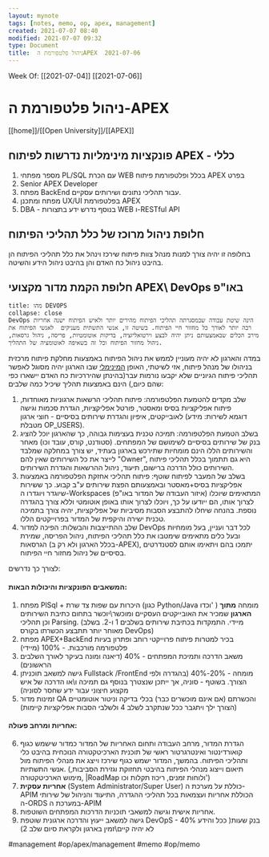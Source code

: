 ```yaml
---
layout: mynote
tags: [notes, memo, op, apex, management] 
created: 2021-07-07 08:40
modified: 2021-07-07 09:32
type: Document
title:  ניהול פלטפורמת הAPEX  2021-07-06
---
```


Week Of: [[2021-07-04]]
[[2021-07-06]]

# ניהול פלטפורמת ה-APEX
[[home]]/[[Open University]]/[[APEX]]
## פונקציות מינימליות נדרשות לפיתוח APEX - כללי
1. מספר מפתחי PL/SQL עם הכרת WEB בכלל ופלטפורמת פיתוח APEX בפרט
2. Senior APEX Developer 
3. מפתח BackEnd עבור תהליכי נתונים ושירותים עסקיים.
4. מפתח ומתכנן UX/UI בפלטפורמת APEX 
5. DBA - בנוסף נדרש ידע בתצורות WEB ו-RESTful API

## חלופת ניהול מרוכז של כלל תהליכי הפיתוח
בחלופה זו יהיה צורך למנות מנהל צוות פיתוח שירכז וינהל את כלל תהליכי הפיתוח הן בהיבט ניהול כח האדם והן בהיבט ניהול הידע והשיטה. 
##  חלופת הקמת מדור מקצועי APEX\ DevOps באו"פ
```ad-summary
title: מהו DEVOPS
collapse: close
DevOps הינה שיטת עבודה שבמסגרתה תהליכי הפיתוח מהירים יותר ולאיש הפיתוח ישנה אחריות רבה יותר לאורך כל מחזור חיי הפיתוח. בשיטה זו, אנשי התשתית מעניקים  לאנשי הפיתוח את מירב הכלים שבאמצעותם ניתן יהיה לבצע וירטואליזציה, בדיקות אוטומטיות, פריסה, ניהול גרסאות, ניהול מחזור הפיתוח וכל זה בשאיפה לאוטומציה של התהליך.
```
במדה והארגון לא יהיה מעוניין לממש את ניהול הפיתוח באמצעות מחלקת פיתוח מרכזית בניהולו של מנהל פיתוח, אזי לשיטתי, האופן <u>המינימלי</u> שבו הארגון יהיה מסוגל לאפשר תהליכי פיתוח הגיוניים שלא יקבעו נורמות עבר(בהינתן שהיררכיות כח האדם יישארו כפי שהם כיום,) הינם באמצעות תהליך שיכיל כמה שלבים: 
1. שלב מקדים להטמעת הפלטפורמה: פיתוח תהליכי הרשאות ארגוניות מאוחדות, פיתוח אפליקציות בסיס ומאסטר, פורטל אפליקציות, הגדרת סכמות וגישה לאובייקטים, איפיון והגדרת שירותים בסיסיים - חוצי ארגון (דוגמא לשירות: מידע מטבלת OP_USERS).  
2. בשלב הטמעת הפלטפורמה: תמיכה טכנית בעצימות גבוהה, כך שהארגון יוכל להציג בנק של שירותים בסיסיים  לשימושם של המפתחים. (סטודנט, קורס, עובד וכו) מאחר והשירותים הללו הינם מומחיות שתירכש בארגון בעתיד, יש צורך במחלקה שמלבד לייצר את כל השירותים שאין להם "Owner", היא גם תתמוך בכלל תהליכי פיתוח השירותים כולל הדרכה ברישום, תיעוד, ניהול ההרשאות והגדרת השירותים.
3. בשלב של המעבר לפיתוח שוטף: פיתוח תהליכי אחזקת הפלטפורמה באמצעות אפליקציות בסיס+מאסטר ובאמצעותם הפצת שירותים ע"ב קבוע. כך ששירות שיוגדר ויוגדרו ה-Workspaces (איזור העבודה של המדור באו"פ) המתאימים שיוכלו לצרוך אותו, הם ייודעו על כך, ויוכלו לצרוך אותו באופן אוטומטי וללא צורך בהגדרה נוספת. בהנחה שיחלו להתבצע הסבות מסיביות של אפליקציות, יהיה צורך בתמיכה טכנית ישירה והיקפית של המדור בפרוייקטים הללו. 
4. שלב ההתייצבות והבשלות: הפיכה למדור DevOps לכל דבר ועניין, בעל מומחיות ובעל כלים מתאימים שימטבו את כלל תהליכי הפיתוח, ניהול הפריסה, שמירת הגרסאות (בכלל הארגון ולא רק ב-APEX), יתמכו בהם ויתאימו אותם לסטנדרטים בסיסיים של ניהול מחזור חיי הפיתוח. 

לצורך כך נדרשים:
#### המשאבים הפונקציות והיכולות הבאות:
1. מפתח PlSql + היכרות עם שפות צד שרת (כגון Python/Java וכדו' ) מומחה **מתוך הארגון** שמכיר את האובייקטים העסקיים ומוכשר\יוכשר בתחום כתיבת השירותים וכן תהליכי Parsing. (מיידי. התמקדות בכתיבת שירותים בשלבים 1 ו-2. בשלב מאוחר יותר תתבצע הכשרתו בקורס DevOps)  
2. מפתח APEX+BackEnd   בכיר למטרות פיתוח פרוייקטי רוחב ופתרון בעיות פלטפורמה מורכבות. -  100% (מיידי)
3. משאב הדרכה ותמיכת המפתחים -  40% (דיאנה ומונה בעיקר לאורך השלבים הראשונים)
4. גישה למשאב תוכניתן Fullstack /FrontEnd  מומחה - 20%-40% (בהגדרה ולפי הצורך. בשוטף - סוניה, אך ייתכן שנצטרך בנוסף גם תמיכה ו\או הדרכה של איש מקצוע חיצוני עבור ידע שחסר לסוניה) 
5.  זמינות מדור QA  והכשרתם (אם אינם מוכשרים כבר) בכלי בדיקה וניטור אוטומטיים (הצורך ילך ויתגבר ככל שנתקרב לשלב 4 ולשלבי הסבות אפליקציות קיימות)
#### אחריות ומרחב פעולה:
6.  הגדרת המדור, מרחב העבודה ותחום האחריות של המדור כמדור שישמש כגוף קואורדינטור ואינטרגרטור ראשי של תוכנית הארכיטקטורה הנוכחית בהיבט כלי ותהליכי הפיתוח. בהמשך, המדור ישמש כגוף שירכז וייצג את מנהלי הפיתוח מול אנשי התשתיות. (תיאום וייצוג מנהלי הפיתוח בהיבטי תחזוקת וגזירת הסביבות, מימוש הארכיטקטורה, |RoadMap ולוחות זמנים, ריכוז תקלות וכו') 
7.  **אחריות עסקית** (System Administrator/Super User) כוללת על מערכת ה-APIM הכוללת אחריות ועצמאות בכל תהליכי ההגדרה, התיעוד והניהול של שירותי ה-ORDS במערכת ה-APIM 
8.   אחריות אישית וגישה למשאבי תוכניות הדרכות המפתחים השוטפות.
9.  גישה למשאב ייעוץ והדרכה ארגונית שוטפת DevOpS - 40% בנק שעות( ככל והידע לא יהיה קיים\זמין בארגון ולקראת סיום שלב 2)


#management 
#op/apex/management 
#memo 
#op/memo